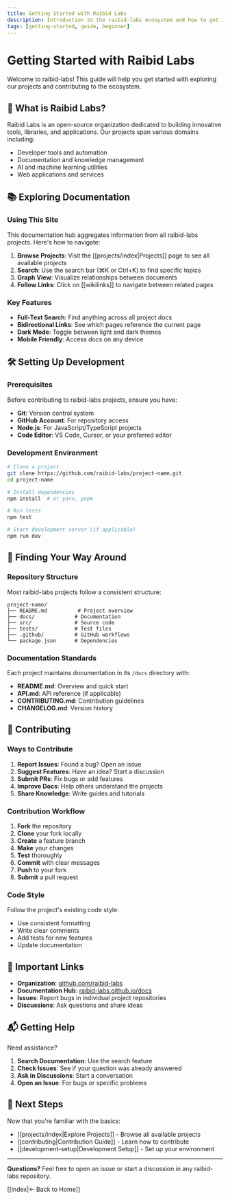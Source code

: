 ```yaml
---
title: Getting Started with Raibid Labs
description: Introduction to the raibid-labs ecosystem and how to get involved
tags: [getting-started, guide, beginner]
---
```


# Getting Started with Raibid Labs

Welcome to raibid-labs! This guide will help you get started with exploring our projects and contributing to the ecosystem.

## 🌟 What is Raibid Labs?

Raibid Labs is an open-source organization dedicated to building innovative tools, libraries, and applications. Our projects span various domains including:

- Developer tools and automation
- Documentation and knowledge management
- AI and machine learning utilities
- Web applications and services

## 📚 Exploring Documentation

### Using This Site

This documentation hub aggregates information from all raibid-labs projects. Here's how to navigate:

1. **Browse Projects**: Visit the [[projects/index|Projects]] page to see all available projects
2. **Search**: Use the search bar (⌘K or Ctrl+K) to find specific topics
3. **Graph View**: Visualize relationships between documents
4. **Follow Links**: Click on [[wikilinks]] to navigate between related pages

### Key Features

- **Full-Text Search**: Find anything across all project docs
- **Bidirectional Links**: See which pages reference the current page
- **Dark Mode**: Toggle between light and dark themes
- **Mobile Friendly**: Access docs on any device

## 🛠️ Setting Up Development

### Prerequisites

Before contributing to raibid-labs projects, ensure you have:

- **Git**: Version control system
- **GitHub Account**: For repository access
- **Node.js**: For JavaScript/TypeScript projects
- **Code Editor**: VS Code, Cursor, or your preferred editor

### Development Environment

```bash
# Clone a project
git clone https://github.com/raibid-labs/project-name.git
cd project-name

# Install dependencies
npm install  # or yarn, pnpm

# Run tests
npm test

# Start development server (if applicable)
npm run dev
```

## 📖 Finding Your Way Around

### Repository Structure

Most raibid-labs projects follow a consistent structure:

```
project-name/
├── README.md          # Project overview
├── docs/             # Documentation
├── src/              # Source code
├── tests/            # Test files
├── .github/          # GitHub workflows
└── package.json      # Dependencies
```

### Documentation Standards

Each project maintains documentation in its `/docs` directory with:

- **README.md**: Overview and quick start
- **API.md**: API reference (if applicable)
- **CONTRIBUTING.md**: Contribution guidelines
- **CHANGELOG.md**: Version history

## 🤝 Contributing

### Ways to Contribute

1. **Report Issues**: Found a bug? Open an issue
2. **Suggest Features**: Have an idea? Start a discussion
3. **Submit PRs**: Fix bugs or add features
4. **Improve Docs**: Help others understand the projects
5. **Share Knowledge**: Write guides and tutorials

### Contribution Workflow

1. **Fork** the repository
2. **Clone** your fork locally
3. **Create** a feature branch
4. **Make** your changes
5. **Test** thoroughly
6. **Commit** with clear messages
7. **Push** to your fork
8. **Submit** a pull request

### Code Style

Follow the project's existing code style:

- Use consistent formatting
- Write clear comments
- Add tests for new features
- Update documentation

## 🔗 Important Links

- **Organization**: [github.com/raibid-labs](https://github.com/raibid-labs)
- **Documentation Hub**: [raibid-labs.github.io/docs](https://raibid-labs.github.io/docs)
- **Issues**: Report bugs in individual project repositories
- **Discussions**: Ask questions and share ideas

## 📬 Getting Help

Need assistance?

1. **Search Documentation**: Use the search feature
2. **Check Issues**: See if your question was already answered
3. **Ask in Discussions**: Start a conversation
4. **Open an Issue**: For bugs or specific problems

## 🎯 Next Steps

Now that you're familiar with the basics:

- [[projects/index|Explore Projects]] - Browse all available projects
- [[contributing|Contribution Guide]] - Learn how to contribute
- [[development-setup|Development Setup]] - Set up your environment

---

**Questions?** Feel free to open an issue or start a discussion in any raibid-labs repository.

[[index|← Back to Home]]
